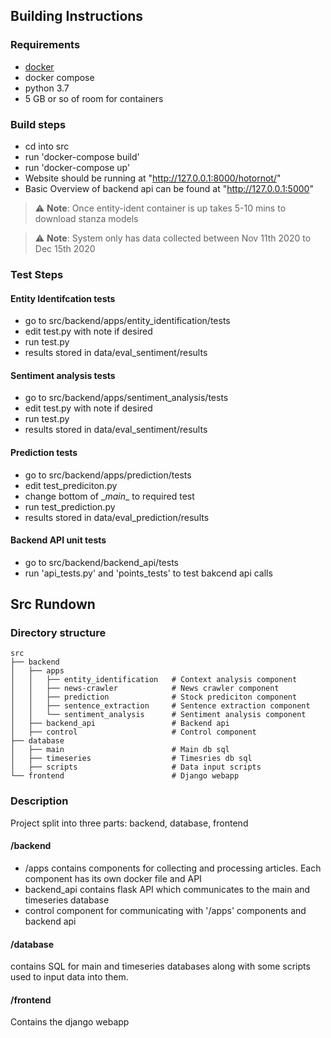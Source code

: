 ## Building Instructions

### Requirements
* [docker](https://www.docker.com/)
* docker compose
* python 3.7
* 5 GB or so of room for containers

### Build steps
* cd into src
* run 'docker-compose build'
* run 'docker-compose up'
* Website should be running at "http://127.0.0.1:8000/hotornot/"
* Basic Overview of backend api can be found at "http://127.0.0.1:5000"

> :warning: **Note**: Once entity-ident container is up takes 5-10 mins to download stanza models

> :warning: **Note**: System only has data collected between Nov 11th 2020 to Dec 15th 2020

### Test Steps

#### Entity Identifcation tests

* go to src/backend/apps/entity_identification/tests
* edit test.py with note if desired
* run test.py
* results stored in data/eval_sentiment/results

#### Sentiment analysis tests

* go to src/backend/apps/sentiment_analysis/tests
* edit test.py with note if desired
* run test.py
* results stored in data/eval_sentiment/results

#### Prediction tests

* go to src/backend/apps/prediction/tests
* edit test_prediciton.py
* change bottom of \__main__ to required test
* run test_prediction.py
* results stored in data/eval_prediction/results

#### Backend API unit tests

* go to src/backend/backend_api/tests
* run 'api_tests.py' and 'points_tests' to test bakcend api calls

## Src Rundown 

### Directory structure

    src
    ├── backend 
    │   ├── apps                        
    │   │   ├── entity_identification   # Context analysis component
    │   │   ├── news-crawler            # News crawler component
    │   │   ├── prediction              # Stock prediciton component
    │   │   ├── sentence_extraction     # Sentence extraction component
    │   │   └── sentiment_analysis      # Sentiment analysis component
    │   ├── backend_api                 # Backend api 
    │   ├── control                     # Control component 
    ├── database   
    │   ├── main                        # Main db sql
    │   ├── timeseries                  # Timesries db sql
    │   ├── scripts                     # Data input scripts
    └── frontend                        # Django webapp


### Description 
Project split into three parts: backend, database, frontend
#### /backend

* /apps contains components for collecting and processing articles. Each component has its own docker file and API
* backend_api contains flask API which communicates to the main and timeseries database
* control component for communicating with '/apps' components and backend api 

#### /database
contains SQL for main and timeseries databases along with some scripts used to input data into them.

#### /frontend
Contains the django webapp  

